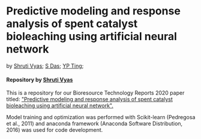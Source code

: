# Predictive modeling and response analysis of spent catalyst bioleaching using artificial neural network
by [Shruti Vyas](https://scholar.google.com/citations?user=15YqUQUAAAAJ&hl=en); [S Das](https://scholar.google.com/citations?user=ujEoYMsAAAAJ&hl=en); [YP Ting](https://scholar.google.com/citations?user=SX4OQ40AAAAJ&hl=en);

#### Repository by [Shruti Vyas](https://scholar.google.com/citations?user=15YqUQUAAAAJ&hl=en)

This is a repository for our Bioresource Technology Reports 2020 paper titled: ["Predictive modeling and response analysis of spent catalyst bioleaching using artificial neural network".](https://www.sciencedirect.com/science/article/pii/S2589014X20300104)

Model training and optimization was performed with Scikit-learn (Pedregosa et al., 2011) and anaconda framework (Anaconda Software Distribution, 2016) was used for code development. 
